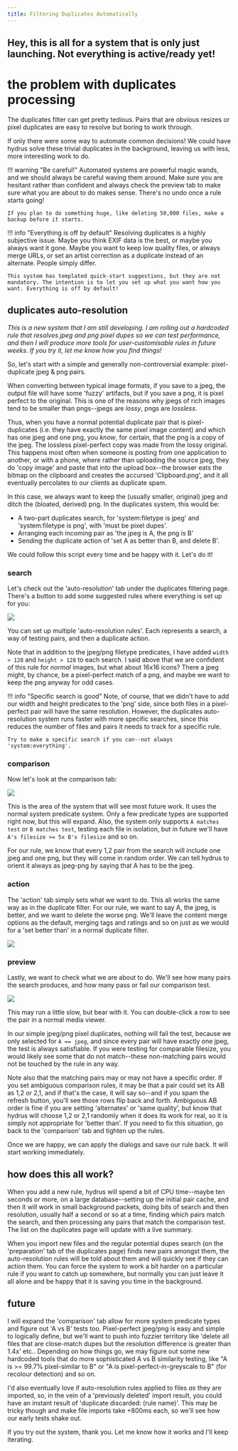 ```yaml
---
title: Filtering Duplicates Automatically
---
```


## Hey, this is all for a system that is only just launching. Not everything is active/ready yet!

# the problem with duplicates processing

The duplicates filter can get pretty tedious. Pairs that are obvious resizes or pixel duplicates are easy to resolve but boring to work through.

If only there were some way to automate common decisions! We could have hydrus solve these trivial duplicates in the background, leaving us with less, more interesting work to do.

!!! warning "Be careful!"
    Automated systems are powerful magic wands, and we should always be careful waving them around. Make sure you are hesitant rather than confident and always check the preview tab to make sure what you are about to do makes sense. There's no undo once a rule starts going!
    
    If you plan to do something huge, like deleting 50,000 files, make a backup before it starts.

!!! info "Everything is off by default"
    Resolving duplicates is a highly subjective issue. Maybe you think EXIF data is the best, or maybe you always want it gone. Maybe you want to keep low quality files, or always merge URLs, or set an artist correction as a duplicate instead of an alternate. People simply differ.
    
    This system has templated quick-start suggestions, but they are not mandatory. The intention is to let you set up what you want how you want. Everything is off by default!

## duplicates auto-resolution

_This is a new system that I am still developing. I am rolling out a hardcoded rule that resolves jpeg and png pixel dupes so we can test performance, and then I will produce more tools for user-customisable rules in future weeks. If you try it, let me know how you find things!_

So, let's start with a simple and generally non-controversial example: pixel-duplicate jpeg & png pairs.

When converting between typical image formats, if you save to a jpeg, the output file will have some 'fuzzy' artifacts, but if you save a png, it is pixel perfect to the original. This is one of the reasons why jpegs of rich images tend to be smaller than pngs--jpegs are _lossy_, pngs are _lossless_.

Thus, when you have a normal potential duplicate pair that is pixel-duplicates (i.e. they have exactly the same pixel image content) and which has one jpeg and one png, you _know_, for certain, that the png is a copy of the jpeg. The lossless pixel-perfect copy was made from the lossy original. This happens most often when someone is posting from one application to another, or with a phone, where rather than uploading the source jpeg, they do 'copy image' and paste that into the upload box--the browser eats the bitmap on the clipboard and creates the accursed 'Clipboard.png', and it all eventually percolates to our clients as duplicate spam.

In this case, we always want to keep the (usually smaller, original) jpeg and ditch the (bloated, derived) png. In the duplicates system, this would be:

- A two-part duplicates search, for 'system:filetype is jpeg' and 'system:filetype is png', with 'must be pixel dupes'.
- Arranging each incoming pair as 'the jpeg is A, the png is B'
- Sending the duplicate action of 'set A as better than B, and delete B'.

We could follow this script every time and be happy with it. Let's do it!

### search

Let's check out the 'auto-resolution' tab under the duplicates filtering page. There's a button to add some suggested rules where everything is set up for you:

[![](images/duplicates_auto_resolution_search.png)](images/duplicates_auto_resolution_search.png)

You can set up multiple 'auto-resolution rules'. Each represents a search, a way of testing pairs, and then a duplicate action.

Note that in addition to the jpeg/png filetype predicates, I have added `width > 128` and `height > 128` to each search. I said above that we are confident of this rule for _normal_ images, but what about 16x16 icons? There a jpeg might, by chance, be a pixel-perfect match of a png, and maybe we want to keep the png anyway for odd cases.

!!! info "Specific search is good"
    Note, of course, that we didn't have to add our width and height predicates to the 'png' side, since both files in a pixel-perfect pair will have the same resolution. However, the duplicates auto-resolution system runs faster with more specific searches, since this reduces the number of files and pairs it needs to track for a specific rule.
    
    Try to make a specific search if you can--not always 'system:everything'.

### comparison

Now let's look at the comparison tab:

[![](images/duplicates_auto_resolution_comparison.png)](images/duplicates_auto_resolution_comparison.png)

This is the area of the system that will see most future work. It uses the normal system predicate system. Only a few predicate types are supported right now, but this will expand. Also, the system only supports `A matches test` or `B matches test`, testing each file in isolation, but in future we'll have `A's filesize >= 5x B's filesize` and so on.

For our rule, we know that every 1,2 pair from the search will include one jpeg and one png, but they will come in random order. We can tell hydrus to orient it always as jpeg-png by saying that A has to be the jpeg.

### action

The 'action' tab simply sets what we want to do. This all works the same way as in the duplicate filter. For our rule, we want to say A, the jpeg, is better, and we want to delete the worse png. We'll leave the content merge options as the default, merging tags and ratings and so on just as we would for a 'set better than' in a normal duplicate filter.

[![](images/duplicates_auto_resolution_action.png)](images/duplicates_auto_resolution_action.png)

### preview

Lastly, we want to check what we are about to do. We'll see how many pairs the search produces, and how many pass or fail our comparison test.

[![](images/duplicates_auto_resolution_preview.png)](images/duplicates_auto_resolution_preview.png)

This may run a little slow, but bear with it. You can double-click a row to see the pair in a normal media viewer.

In our simple jpeg/png pixel duplicates, nothing will fail the test, because we only selected for `A == jpeg`, and since every pair will have exactly one jpeg, the test is always satisfiable. If you were testing for comparable filesize, you would likely see some that do not match--these non-matching pairs would not be touched by the rule in any way.

Note also that the matching pairs may or may not have a specific order. If you set ambiguous comparison rules, it may be that a pair could set its AB as 1,2 or 2,1, and if that's the case, it will say so--and if you spam the refresh button, you'll see those rows flip back and forth. Ambiguous AB order is fine if you are setting 'alternates' or 'same quality', but know that hydrus will choose 1,2 or 2,1 randomly when it does its work for real, so it is simply not appropriate for 'better than'. If you need to fix this situation, go back to the 'comparison' tab and tighten up the rules.

Once we are happy, we can apply the dialogs and save our rule back. It will start working immediately.

## how does this all work?

When you add a new rule, hydrus will spend a bit of CPU time--maybe ten seconds or more, on a large database--setting up the initial pair cache, and then it will work in small background packets, doing bits of search and then resolution, usually half a second or so at a time, finding which pairs match the search, and then processing any pairs that match the comparison test. The list on the duplicates page will update with a live summary.

When you import new files and the regular potential dupes search (on the 'preparation' tab of the duplicates page) finds new pairs amongst them, the auto-resolution rules will be told about them and will quickly see if they can action them. You can force the system to work a bit harder on a particular rule if you want to catch up somewhere, but normally you can just leave it all alone and be happy that it is saving you time in the background.

## future

I will expand the 'comparison' tab allow for more system predicate types and figure out 'A vs B' tests too. Pixel-perfect jpeg/png is easy and simple to logically define, but we'll want to push into fuzzier territory like 'delete all files that are close-match dupes but the resolution difference is greater than 1.4x' etc.. Depending on how things go, we may figure out some new hardcoded tools that do more sophisticated A vs B similarity testing, like "A is >= 99.7% pixel-similar to B" or "A is pixel-perfect-in-greyscale to B" (for recolour detection) and so on.

I'd also eventually love if auto-resolution rules applied to files _as_ they are imported, so, in the vein of a 'previously deleted' import result, you could have an instant result of 'duplicate discarded: (rule name)'. This may be tricky though and make file imports take +800ms each, so we'll see how our early tests shake out.

If you try out the system, thank you. Let me know how it works and I'll keep iterating.
